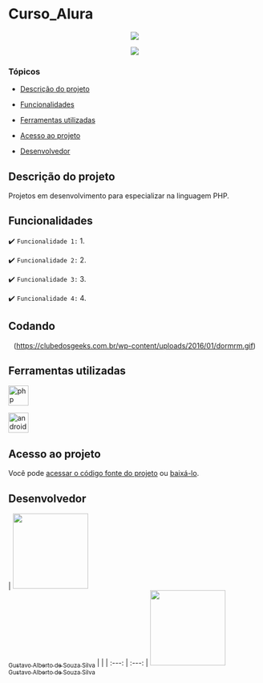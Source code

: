 # Curso_Alura

<p align="center">
   <img src="https://github.com/GusAlberto/Curso_Alura/tree/main/TrilhaPHP-Alura" #vitrinedev/>
</p>

<p align="center">
   <img src="http://img.shields.io/static/v1?label=STATUS&message=EM%20DESENVOLVIMENTO&color=RED&style=for-the-badge" #vitrinedev/>
</p>

### Tópicos 

- [Descrição do projeto](#descrição-do-projeto)

- [Funcionalidades](#funcionalidades)

- [Ferramentas utilizadas](#ferramentas-utilizadas)

- [Acesso ao projeto](#acesso-ao-projeto)

- [Desenvolvedor](#desenvolvedor)

## Descrição do projeto 

<p align="justify">
 Projetos em desenvolvimento para especializar na linguagem PHP.
</p>

## Funcionalidades

:heavy_check_mark: `Funcionalidade 1:` 1.

:heavy_check_mark: `Funcionalidade 2:` 2.

:heavy_check_mark: `Funcionalidade 3:` 3.

:heavy_check_mark: `Funcionalidade 4:` 4.

## Codando

<div align="center">

(https://clubedosgeeks.com.br/wp-content/uploads/2016/01/dormrm.gif)

  </div>

###

## Ferramentas utilizadas

<a href="https://www.php.net" target="_blank"> <img src="https://kinsta.com/pt/wp-content/uploads/sites/3/2019/05/o-que-php-1024x512.png" alt="php" width="40" height="40"/> </a> 

<a href="https://www.docker.com/" target="_blank"> <img src="LINK IMAGEM NO GITHUB" alt="androidStudio" width="40" height="40"/> </a> 

###

## Acesso ao projeto

Você pode [acessar o código fonte do projeto](https://github.com/GusAlberto/Curso_Alura/tree/main/TrilhaPHP-Alura) ou [baixá-lo](https://github.com/GusAlberto/Curso_Alura/archive/refs/heads/main.zip).

## Desenvolvedor
| [<img src="https://avatars.githubusercontent.com/u/93230453?v=4" width=150>
<br>
<sub>Gustavo Alberto de Souza Silva</sub>](https://github.com/GusAlberto)  |    |
| :---: | :---: 
| [<img src="https://avatars.githubusercontent.com/u/93230453?v=4" width=150>
<br>
<sub>Gustavo Alberto de Souza Silva</sub>](https://github.com/GusAlberto) 
